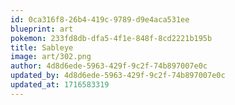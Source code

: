 ```yaml
---
id: 0ca316f8-26b4-419c-9789-d9e4aca531ee
blueprint: art
pokemon: 233fd8db-dfa5-4f1e-848f-8cd2221b195b
title: Sableye
image: art/302.png
author: 4d8d6ede-5963-429f-9c2f-74b897007e0c
updated_by: 4d8d6ede-5963-429f-9c2f-74b897007e0c
updated_at: 1716583319
---
```

